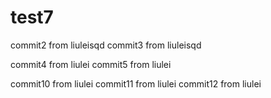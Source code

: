 # test7

commit2 from liuleisqd
commit3 from liuleisqd

commit4 from liulei
commit5 from liulei

commit10 from liulei
commit11 from liulei
commit12 from liulei
